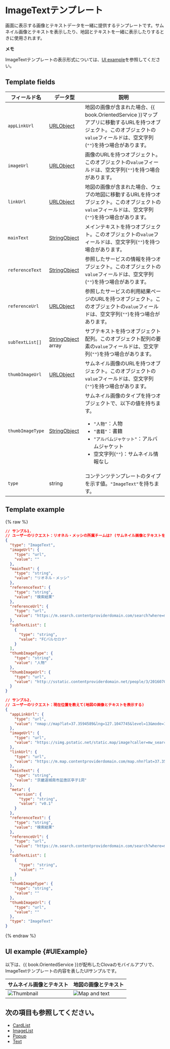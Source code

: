 # ImageTextテンプレート
画面に表示する画像とテキストデータを一緒に提供するテンプレートです。サムネイル画像とテキストを表示したり、地図とテキストを一緒に表示したりするときに使用されます。

<div class="note">
<p><strong>メモ</strong></p>
<p>ImageTextテンプレートの表示形式については、<a href="#UIExample">UI example</a>を参照してください。</p>
</div>

## Template fields

| フィールド名       | データ型    | 説明                     |
|---------------|---------|-----------------------------|
| `appLinkUrl`     | [URLObject](/CIC/References/ContentTemplates/Shared_Objects.md#URLObject)             | 地図の画像が含まれた場合、{{ book.OrientedService }}マップアプリに移動するURLを持つオブジェクト。このオブジェクトの`value`フィールドは、空文字列(`""`)を持つ場合があります。  |
| `imageUrl`       | [URLObject](/CIC/References/ContentTemplates/Shared_Objects.md#URLObject)             | 画像のURLを持つオブジェクト。このオブジェクトの`value`フィールドは、空文字列(`""`)を持つ場合があります。                                |
| `linkUrl`        | [URLObject](/CIC/References/ContentTemplates/Shared_Objects.md#URLObject)             | 地図の画像が含まれた場合、ウェブの地図に移動するURLを持つオブジェクト。このオブジェクトの`value`フィールドは、空文字列(`""`)を持つ場合があります。   |
| `mainText`       | [StringObject](/CIC/References/ContentTemplates/Shared_Objects.md#StringObject)       | メインテキストを持つオブジェクト。このオブジェクトの`value`フィールドは、空文字列(`""`)を持つ場合があります。                                       |
| `referenceText`  | [StringObject](/CIC/References/ContentTemplates/Shared_Objects.md#StringObject)       | 参照したサービスの情報を持つオブジェクト。このオブジェクトの`value`フィールドは、空文字列(`""`)を持つ場合があります。  |
| `referenceUrl`   | [URLObject](/CIC/References/ContentTemplates/Shared_Objects.md#URLObject)             | 参照したサービスの利用結果ページのURLを持つオブジェクト。このオブジェクトの`value`フィールドは、空文字列(`""`)を持つ場合があります。   |
| `subTextList[]`    | [StringObject](/CIC/References/ContentTemplates/Shared_Objects.md#StringObject) array | サブテキストを持つオブジェクト配列。このオブジェクト配列の要素の`value`フィールドは、空文字列(`""`)を持つ場合があります。                               |
| `thumbImageUrl`  | [URLObject](/CIC/References/ContentTemplates/Shared_Objects.md#URLObject)             | サムネイル画像のURLを持つオブジェクト。このオブジェクトの`value`フィールドは、空文字列(`""`)を持つ場合があります。                           |
| `thumbImageType` | [StringObject](/CIC/References/ContentTemplates/Shared_Objects.md#StringObject)       | サムネイル画像のタイプを持つオブジェクトで、以下の値を持ちます。<ul><li><code>"人物"</code>：人物</li><li><code>"書籍"</code>：書籍</li><li><code>"アルバムジャケット"</code>：アルバムジャケット</li><li>空文字列(<code>""</code>)：サムネイル情報なし</li></ul> |
| `type`           | string  | コンテンツテンプレートのタイプを示す値。`"ImageText"`を持ちます。      |

## Template example

{% raw %}

```json
// サンプル1.
// ユーザーのリクエスト：リオネル・メッシの所属チームは? (サムネイル画像とテキストを表示する)
{
  "type": "ImageText",
  "imageUrl": {
    "type": "url",
    "value": ""
  },
  "mainText": {
    "type": "string",
    "value": "リオネル・メッシ"
  },
  "referenceText": {
    "type": "string",
    "value": "検索結果"
  },
  "referenceUrl": {
    "type": "url",
    "value": "https://m.search.contentproviderdomain.com/search?where=m&sm=mob_lic&query=%eb%a6%ac%ec%98%a4%eb%84%ac+%eb%a9%94%ec%8b%9c+%ec%86%8c%ec%86%8d%ed%8c%80"
  },
  "subTextList": [
    {
      "type": "string",
      "value": "FCバルセロナ"
    }
  ],
  "thumbImageType": {
    "type": "string",
    "value": "人物"
  },
  "thumbImageUrl": {
    "type": "url",
    "value": "http://sstatic.contentproviderdomain.net/people/3/201607071816066361.jpg"
  }
}

// サンプル2.
// ユーザーのリクエスト：現在位置を教えて(地図の画像とテキストを表示する)
{
  "appLinkUrl": {
    "type": "url",
    "value": "nmap://map?lat=37.3594589&lng=127.1047745&level=13&mode=1&traffic=false&bicycle=false&cadastral=false&appname=com.contentproviderdomain.clova"
  },
  "imageUrl": {
    "type": "url",
    "value": "https://simg.pstatic.net/static.map/image?caller=mw_search&crs=EPSG:4326&scale=2&format=jpg&dataversion=163.2&version=1.1&baselayer=default&center=127.1047745,37.3594589&markers=type,default2_s,127.1047745,37.3594589&level=10&h=402&w=515"
  },
  "linkUrl": {
    "type": "url",
    "value": "https://m.map.contentproviderdomain.com/map.nhn?lat=37.3594589&lng=127.1047745&dlevel=&mapMode=&pinTitle=&boundary=&traffic="
  },
  "mainText": {
    "type": "string",
    "value": "京畿道城南市盆唐区亭子1洞"
  },
  "meta": {
    "version": {
      "type": "string",
      "value": "v0.1"
    }
  },
  "referenceText": {
    "type": "string",
    "value": "検索結果"
  },
  "referenceUrl": {
    "type": "url",
    "value": "https://m.search.contentproviderdomain.com/search?where=m&sm=mob_lic&query=%ed%98%84%ec%9e%ac+%ec%9c%84%ec%b9%98"
  },
  "subTextList": [
    {
      "type": "string",
      "value": ""
    }
  ],
  "thumbImageType": {
    "type": "string",
    "value": ""
  },
  "thumbImageUrl": {
    "type": "url",
    "value": ""
  },
  "type": "ImageText"
}
```

{% endraw %}

## UI example {#UIExample}
以下は、{{ book.OrientedService }}が配布したClovaのモバイルアプリで、ImageTextテンプレートの内容を表したUIサンプルです。

| サムネイル画像とテキスト | 地図の画像とテキスト |
|-------|-------|
| ![Thumbnail](/CIC/Resources/Images/Content_Template-Thumbimage_and_Text.png) | ![Map and text](/CIC/Resources/Images/Content_Template-Mapimage_and_Text.png) |

## 次の項目も参照してください。
* [CardList](/CIC/References/ContentTemplates/CardList.md)
* [ImageList](/CIC/References/ContentTemplates/ImageList.md)
* [Popup](/CIC/References/ContentTemplates/Popup.md)
* [Text](/CIC/References/ContentTemplates/Text.md)
